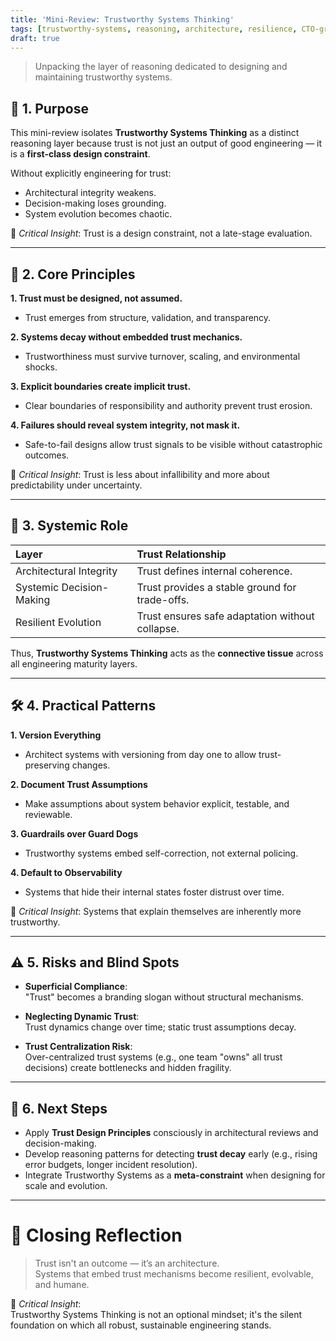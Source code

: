 ```yaml
---
title: 'Mini-Review: Trustworthy Systems Thinking'
tags: [trustworthy-systems, reasoning, architecture, resilience, CTO-growth]
draft: true
---
```


> Unpacking the layer of reasoning dedicated to designing and maintaining trustworthy systems.

## 🎯 1. Purpose

This mini-review isolates **Trustworthy Systems Thinking** as a distinct reasoning layer because trust is not just an output of good engineering — it is a **first-class design constraint**.

Without explicitly engineering for trust:
- Architectural integrity weakens.
- Decision-making loses grounding.
- System evolution becomes chaotic.

📍 *Critical Insight*: Trust is a design constraint, not a late-stage evaluation.

---

## 🧩 2. Core Principles

**1. Trust must be designed, not assumed.**  
   - Trust emerges from structure, validation, and transparency.

**2. Systems decay without embedded trust mechanics.**  
   - Trustworthiness must survive turnover, scaling, and environmental shocks.

**3. Explicit boundaries create implicit trust.**  
   - Clear boundaries of responsibility and authority prevent trust erosion.

**4. Failures should reveal system integrity, not mask it.**  
   - Safe-to-fail designs allow trust signals to be visible without catastrophic outcomes.

📍 *Critical Insight*: Trust is less about infallibility and more about predictability under uncertainty.

---

## 🔗 3. Systemic Role

| Layer                | Trust Relationship                  |
|:---------------------|:-------------------------------------|
| Architectural Integrity | Trust defines internal coherence. |
| Systemic Decision-Making | Trust provides a stable ground for trade-offs. |
| Resilient Evolution     | Trust ensures safe adaptation without collapse. |

Thus, **Trustworthy Systems Thinking** acts as the **connective tissue** across all engineering maturity layers.

---

## 🛠️ 4. Practical Patterns

**1. Version Everything**  
- Architect systems with versioning from day one to allow trust-preserving changes.

**2. Document Trust Assumptions**  
- Make assumptions about system behavior explicit, testable, and reviewable.

**3. Guardrails over Guard Dogs**  
- Trustworthy systems embed self-correction, not external policing.

**4. Default to Observability**  
- Systems that hide their internal states foster distrust over time.

📍 *Critical Insight*: Systems that explain themselves are inherently more trustworthy.

---

## ⚠️ 5. Risks and Blind Spots

- **Superficial Compliance**:  
  "Trust" becomes a branding slogan without structural mechanisms.
  
- **Neglecting Dynamic Trust**:  
  Trust dynamics change over time; static trust assumptions decay.

- **Trust Centralization Risk**:  
  Over-centralized trust systems (e.g., one team "owns" all trust decisions) create bottlenecks and hidden fragility.

---

## 🧭 6. Next Steps

- Apply **Trust Design Principles** consciously in architectural reviews and decision-making.
- Develop reasoning patterns for detecting **trust decay** early (e.g., rising error budgets, longer incident resolution).
- Integrate Trustworthy Systems as a **meta-constraint** when designing for scale and evolution.

---

# 📌 Closing Reflection

> Trust isn't an outcome — it’s an architecture.  
> Systems that embed trust mechanisms become resilient, evolvable, and humane.

📍 *Critical Insight*:  
Trustworthy Systems Thinking is not an optional mindset; it's the silent foundation on which all robust, sustainable engineering stands.

